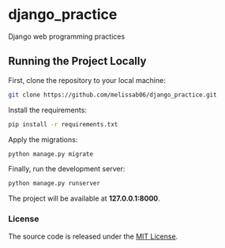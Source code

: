 # django_practice
Django web programming practices

## Running the Project Locally

First, clone the repository to your local machine:

```bash
git clone https://github.com/melissab06/django_practice.git
```

Install the requirements:

```bash
pip install -r requirements.txt
```

Apply the migrations:

```bash
python manage.py migrate
```

Finally, run the development server:

```bash
python manage.py runserver
```

The project will be available at **127.0.0.1:8000**.


### License

The source code is released under the [MIT License](https://github.com/sibtc/django-upload-example/blob/master/LICENSE).
